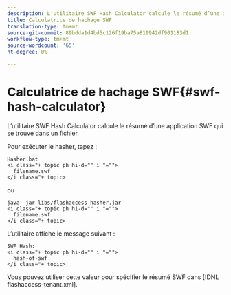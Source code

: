 ```yaml
---
description: L’utilitaire SWF Hash Calculator calcule le résumé d’une application SWF qui se trouve dans un fichier.
title: Calculatrice de hachage SWF
translation-type: tm+mt
source-git-commit: 89bdda1d4bd5c126f19ba75a819942df901183d1
workflow-type: tm+mt
source-wordcount: '65'
ht-degree: 0%

---
```



# Calculatrice de hachage SWF{#swf-hash-calculator}

L’utilitaire SWF Hash Calculator calcule le résumé d’une application SWF qui se trouve dans un fichier.

Pour exécuter le hasher, tapez :

```
Hasher.bat 
<i class="+ topic ph hi-d="" i "="">
  filename.swf
</i class="+ topic>
```

ou

```
java -jar libs/flashaccess-hasher.jar 
<i class="+ topic ph hi-d="" i "="">
  filename.swf
</i class="+ topic>
```

L’utilitaire affiche le message suivant :

```
SWF Hash: 
<i class="+ topic ph hi-d="" i "="">
  hash-of-swf
</i class="+ topic>
```

Vous pouvez utiliser cette valeur pour spécifier le résumé SWF dans [!DNL flashaccess-tenant.xml].
